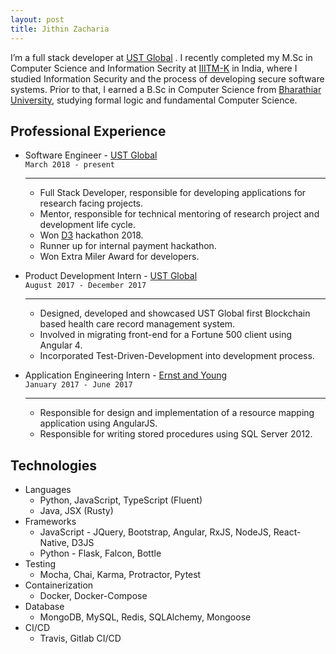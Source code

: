```yaml
---
layout: post
title: Jithin Zacharia
---
```


I’m a full stack developer at <a href="https://www.ust-global.com/">UST Global</a> . I recently completed my M.Sc in Computer Science and Information Secrity at <a href="https://www.iiitmk.ac.in/">IIITM-K</a> in India, where I studied Information Security and the process of developing secure software systems. Prior to that, I earned a B.Sc in Computer Science from <a href="https://www.b-u.ac.in/">Bharathiar University</a>, studying formal logic and fundamental Computer Science.

## Professional Experience

* Software Engineer - [UST Global](https://www.ust-global.com)<br/>
    `March 2018 - present`
    ___________________________________________________________________

    * Full Stack Developer, responsible for developing applications for research facing projects.
    * Mentor, responsible for technical mentoring of research project and development life cycle.
    * Won [D3](https://d3.ust-global.com/) hackathon 2018.
    * Runner up for internal payment hackathon.
    * Won Extra Miler Award for developers.

* Product Development Intern - [UST Global](https://www.ust-global.com)<br/>
    `August 2017 - December 2017`
    ___________________________________________________________________

    * Designed, developed and showcased UST Global first Blockchain based health care record management system.
    * Involved in migrating front-end for a Fortune 500 client using Angular 4.
    * Incorporated Test-Driven-Development into development process.

* Application Engineering Intern - [Ernst and Young](https://www.ey.com/)<br/>
    `January 2017 - June 2017`
    __________________________________________________________________
    
    * Responsible for design and implementation of a resource mapping application using AngularJS. 
    * Responsible for writing stored procedures using SQL Server 2012.
    
    
## Technologies

* Languages
    * Python, JavaScript, TypeScript (Fluent)
    * Java, JSX (Rusty)
* Frameworks
    * JavaScript - JQuery, Bootstrap, Angular, RxJS, NodeJS, React-Native, D3JS
    * Python - Flask, Falcon, Bottle
* Testing
    * Mocha, Chai, Karma, Protractor, Pytest
* Containerization
    * Docker, Docker-Compose
* Database
    * MongoDB, MySQL, Redis, SQLAlchemy, Mongoose
* CI/CD
    * Travis, Gitlab CI/CD